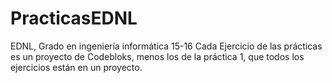 # PracticasEDNL
EDNL, Grado en ingeniería informática 15-16
Cada Ejercicio de las prácticas es un proyecto de Codebloks, menos los de la práctica 1, que todos los ejercicios están en un proyecto.
